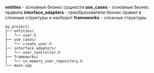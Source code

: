 **entities** - основные бизнес сущности
**use_cases** - основные бизнес правила
**interface_adapters** - преобразователи бизнес правил в сложные структуры и наоборот
**frameworks** - сложные структуры

```
my_project/
├── entities/
│   └── user.h
├── use_cases/
│   └── create_user.h
├── interface_adapters/
│   └── user_controller.h
├── frameworks/
│   └── in_memory_user_repository.h
└── main.cpp
```